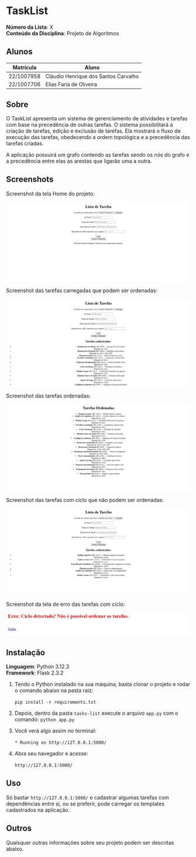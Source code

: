 # TaskList

**Número da Lista**: X<br>
**Conteúdo da Disciplina**: Projeto de Algoritmos<br>

## Alunos
|Matrícula | Aluno |
| -- | -- |
| 22/1007958  |  Cláudio Henrique dos Santos Carvalho |
| 22/1007706  |  Elias Faria de Oliveira |

## Sobre 
O TaskList apresenta um sistema de gerenciamento de atividades e tarefas com base na precedência de outras tarefas. O sistema possibilitará a criação de tarefas, edição e exclusão de tarefas. Ela mostrará o fluxo de execução das tarefas, obedecendo a ordem topológica e a precedência das tarefas criadas.

A aplicação possuirá um grafo contendo as tarefas sendo os nós do grafo e a precedência entre elas as arestas que ligarão uma a outra.

## Screenshots

Screenshot da tela Home do projeto:

![Foto Home](tasks-list\fotos\foto-home-tasks.jpg)

Screenshot das tarefas carregadas que podem ser ordenadas:

![Foto Home](tasks-list\fotos\cenario-carregado-ordenavel-fora-de-ordem.jpg)

Screenshot das tarefas ordenadas:

![Foto Home](tasks-list\fotos\tarefas-ordenadas.jpg)

Screenshot das tarefas com ciclo que não podem ser ordenadas:

![Foto Home](tasks-list\fotos\cenario-carregado-com-ciclo.jpg)

Screenshot da tela de erro das tarefas com ciclo:

![Foto Home](tasks-list\fotos\erro-tarefas-com-ciclo.jpg)

## Instalação 
**Linguagem**: Python 3.12.3<br>
**Framework**: Flask 2.3.2<br>

1. Tendo o Python instalado na sua máquina, basta clonar o projeto e rodar o comando abaixo na pasta raiz:

    ```pip install -r requirements.txt```

2. Depois, dentro da pasta ```tasks-list``` execute o arquivo ```app.py``` com o comando:
    ```python app.py```

3. Você verá algo assim no terminal:

    ```* Running on http://127.0.0.1:5000/```

4. Abra seu navegador e acesse:

    ```http://127.0.0.1:5000/```

## Uso 

Só bastar ```http://127.0.0.1:5000/``` e cadastrar algumas tarefas com dependências entre si, ou se preferir, pode carregar os templates cadastrados na aplicação.

## Outros 
Quaisquer outras informações sobre seu projeto podem ser descritas abaixo.
